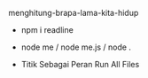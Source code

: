 
menghitung-brapa-lama-kita-hidup


- npm i readline
- node me / node me.js / node .

- Titik Sebagai Peran Run All Files
